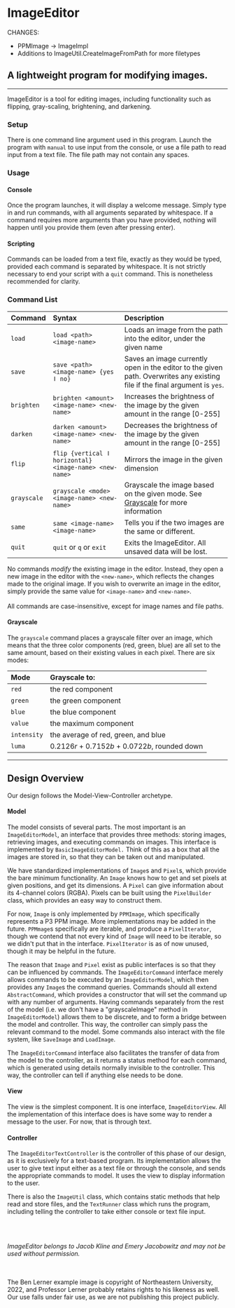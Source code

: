 # ImageEditor
CHANGES:
- PPMImage -> ImageImpl
- Additions to ImageUtil.CreateImageFromPath for more filetypes

## A lightweight program for modifying images.

---
ImageEditor is a tool for editing images,
including functionality such as flipping, gray-scaling, brightening, and darkening.

### Setup

There is one command line argument used in this program. Launch the program with `manual` to use
input from the console,
or use a file path to read input from a text file. The file path may not contain any spaces.

### Usage

#### Console

Once the program launches, it will display a welcome message. Simply type in and run commands, with
all arguments separated by whitespace.
If a command requires more arguments than you have provided, nothing will happen until you provide
them (even after pressing enter).

#### Scripting

Commands can be loaded from a text file, exactly as they would be typed, provided each command is
separated by whitespace.
It is not strictly necessary to end your script with a `quit` command. This is nonetheless
recommended for clarity.

### Command List

| Command     | Syntax                                                 | Description                                                                                                                 |
|:------------|:-------------------------------------------------------|:----------------------------------------------------------------------------------------------------------------------------|
| `load `     | `load <path> <image-name>`                             | Loads an image from the path into the editor, under the given name                                                          |
| `save`      | `save <path> <image-name> {yes ǀ no}`                  | Saves an image currently open in the editor to the given path. Overwrites any existing file if the final argument is `yes`. |
| `brighten`  | `brighten <amount> <image-name> <new-name>`            | Increases the brightness of the image by the given amount in the range [0-255]                                              |
| `darken`    | `darken <amount> <image-name> <new-name>`              | Decreases the brightness of the image by the given amount in the range [0-255]                                              |
| `flip`      | `flip {vertical ǀ horizontal} <image-name> <new-name>` | Mirrors the image in the given dimension                                                                                    |
| `grayscale` | `grayscale <mode> <image-name> <new-name>`             | Grayscale the image based on the given mode. See [Grayscale](#Grayscale) for more information                               |
| `same`      | `same <image-name> <image-name>`                       | Tells you if the two images are the same or different.                                                                      |
| `quit`      | `quit` or `q` or `exit`                                | Exits the ImageEditor. All unsaved data will be lost.                                                                       |

No commands *modify* the existing image in the editor. Instead, they open a new image in the editor
with the `<new-name>`,
which reflects the changes made to the original image. If you wish to overwrite an image in the
editor, simply provide the same value for `<image-name>` and `<new-name>`.
<br>
<br>
All commands are case-insensitive, except for image names and file paths.

#### Grayscale

The `grayscale` command places a grayscale filter over an image, which means that the three color
components
(red, green, blue) are all set to the same amount, based on their existing values in each pixel.
There are six modes:

| Mode        | Grayscale to:                                   |
|:------------|:------------------------------------------------|
| `red`       | the red component                               |
| `green`     | the green component                             |
| `blue`      | the blue component                              |
| `value`     | the maximum component                           |
| `intensity` | the average of red, green, and blue             |
| `luma`      | 0.2126*r* + 0.7152*b* + 0.0722*b*, rounded down |

---

## Design Overview

Our design follows the Model-View-Controller archetype.

#### Model

The model consists of several parts. The most important is an `ImageEditorModel`, an interface that
provides three methods: storing images, retrieving images, and executing commands on images.
This interface is implemented by `BasicImageEditorModel.` Think of this as a box that all the images
are stored in, so that they can be taken out and manipulated.

We have standardized implementations of `Image`s and `Pixel`s, which provide the bare minimum
functionality.
An `Image` knows how to get and set pixels at given positions, and get its dimensions. A `Pixel` can
give
information about its 4-channel colors (RGBA). Pixels can be built using the `PixelBuilder` class,
which provides an easy way to construct them.

For now, `Image` is only implemented by `PPMImage`, which specifically represents a P3 PPM image.
More implementations may be added in the future. `PPMmage`s specifically are iterable, and produce
a `PixelIterator`,
though we contend that not every kind of `Image` will need to be iterable, so we didn't put that in
the interface.
`PixelIterator` is as of now unused, though it may be helpful in the future.

The reason that `Image` and `Pixel` exist as public interfaces is so that they can be influenced by
commands. The `ImageEditorCommand` interface merely allows commands to be executed by
an `ImageEditorModel`,
which then provides any `Image`s the command queries. Commands should all extend `AbstractCommand`,
which
provides a constructor that will set the command up with any number of arguments. Having commands
separately from the rest of the model (i.e. we don't have a "grayscaleImage" method
in `ImageEditorModel`)
allows them to be discrete, and to form a bridge between the model and controller. This way, the
controller
can simply pass the relevant command to the model. Some commands also interact with the file system,
like `SaveImage` and `LoadImage`.

The `ImageEditorCommand` interface also facilitates the transfer of data from the model to the
controller,
as it returns a status method for each command, which is generated using details normally invisible
to the controller.
This way, the controller can tell if anything else needs to be done.

#### View

The view is the simplest component. It is one interface, `ImageEditorView`. All the implementation
of
this interface does is have some way to render a message to the user. For now, that is through text.

#### Controller

The `ImageEditorTextController` is the controller of this phase of our design, as it is exclusively
for
a text-based program. Its implementation allows the user to give text input either as a text file or
through the console, and sends the appropriate commands to model. It uses the view to display
information to
the user.

There is also the `ImageUtil` class, which contains static methods that help read and store files,
and the `TextRunner` class which runs the program, including telling the controller to take either
console or text file input.

<br>
<br>

*ImageEditor belongs to Jacob Kline and Emery Jacobowitz and may not be used without permission.*

<br>
<br>
The Ben Lerner example image is copyright of Northeastern University, 2022,
and Professor Lerner probably retains rights to his likeness as well. 
Our use falls under fair use, as we are not publishing this project publicly.